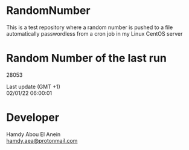 # RandomNumber    
This is a test repository where a random number is pushed to a file automatically passwordless from a cron job in my Linux CentOS server    
# Random Number of the last run   
28053
      
Last update (GMT +1)    
02/01/22 06:00:01
# Developer    
Hamdy Abou El Anein   
hamdy.aea@protonmail.com
